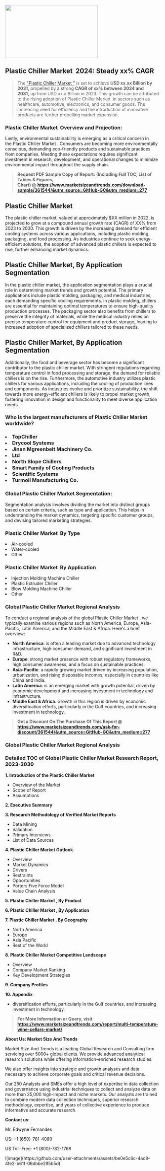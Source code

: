 <p><img class="alignnone size-medium wp-image-20088" src="https://ffe5etoiles.com/wp-content/uploads/2024/12/MST1-300x171.png" alt="" width="300" height="171" /></p><h2 id="ember46" class="ember-view reader-text-block__heading-2">Plastic Chiller Market &nbsp;2024: Steady&nbsp;xx% CAGR</h2><blockquote id="ember47" class="ember-view reader-text-block__blockquote">The&nbsp;<a class="app-aware-link " href="https://www.marketsizeandtrends.com/download-sample/361544/&utm_source=GitHub-GC&utm_medium=277" target="_blank" data-test-app-aware-link="">"Plastic Chiller Market "</a>&nbsp;is set to achieve&nbsp;<strong>USD&nbsp;xx.xx&nbsp;Billion by 2031,</strong>&nbsp;propelled by a strong&nbsp;<strong>CAGR of&nbsp;xx% between 2024 and 2031,</strong>&nbsp;up from USD xx.x Billion in 2023. This growth can be attributed to the rising adoption of&nbsp;Plastic Chiller Market &nbsp;in sectors such as healthcare, automotive, electronics, and consumer goods. The increasing need for efficiency and the introduction of innovative products are further propelling market expansion.</blockquote><h3 id="ember48" class="ember-view reader-text-block__heading-3">Plastic Chiller Market &nbsp;Overview and Projection:</h3><p id="ember49" class="ember-view reader-text-block__paragraph">Lastly, environmental sustainability is emerging as a critical concern in the&nbsp;Plastic Chiller Market . Consumers are becoming more environmentally conscious, demanding eco-friendly products and sustainable practices from companies. Meeting these expectations requires significant investment in research, development, and operational changes to minimize environmental impact throughout the supply chain.</p><blockquote id="ember50" class="ember-view reader-text-block__blockquote"><strong>Request PDF Sample Copy of Report: (Including Full TOC, List of Tables &amp; Figures, Chart)&nbsp;@&nbsp;<strong><a href="https://www.marketsizeandtrends.com/download-sample/361544/&utm_source=GitHub-GC&utm_medium=277" target="_blank">https://www.marketsizeandtrends.com/download-sample/361544/&utm_source=GitHub-GC&utm_medium=277</a></strong></strong></blockquote><h3 class=""> <h2>Plastic Chiller Market</h2><p>The plastic chiller market, valued at approximately $XX million in 2022, is projected to grow at a compound annual growth rate (CAGR) of XX% from 2023 to 2030. This growth is driven by the increasing demand for efficient cooling systems across various applications, including plastic molding, packaging, and food processing. As industries continue to seek energy-efficient solutions, the adoption of advanced plastic chillers is expected to rise, further enhancing market dynamics.</p><h2>Plastic Chiller Market, By Application Segmentation</h2><p>In the plastic chiller market, the application segmentation plays a crucial role in determining market trends and growth potential. The primary applications include plastic molding, packaging, and medical industries, each demanding specific cooling requirements. In plastic molding, chillers are essential for maintaining optimal temperatures to ensure high-quality production processes. The packaging sector also benefits from chillers to preserve the integrity of materials, while the medical industry relies on precise temperature control for equipment and product storage, leading to increased adoption of specialized chillers tailored to these needs.</p><h2>Plastic Chiller Market, By Application Segmentation</h2><p>Additionally, the food and beverage sector has become a significant contributor to the plastic chiller market. With stringent regulations regarding temperature control in food processing and storage, the demand for reliable chillers is on the rise. Furthermore, the automotive industry utilizes plastic chillers for various applications, including the cooling of production lines and components. As industries evolve and prioritize sustainability, the shift towards more energy-efficient chillers is likely to propel market growth, fostering innovation in design and functionality to meet diverse application needs.</p></h3><h3 id="" class="">Who is the largest manufacturers of&nbsp;Plastic Chiller Market  worldwide?</h3><h3 class=""></Li><Li>TopChiller</Li><Li> Drycool Systems</Li><Li> Jinan Mgreenbelt Machinery Co.</Li><Li>Ltd</Li><Li> North Slope Chillers</Li><Li> Smart Family of Cooling Products</Li><Li> Scientific Systems</Li><Li> Turmoil Manufacturing Co.</h3><h3 id="ember53" class="ember-view reader-text-block__heading-3">Global&nbsp;Plastic Chiller Market  Segmentation:</h3><p id="ember54" class="ember-view reader-text-block__paragraph">Segmentation analysis involves dividing the market into distinct groups based on certain criteria, such as type and application. This helps in understanding the market dynamics, targeting specific customer groups, and devising tailored marketing strategies.</p><h3 id="" class="">Plastic Chiller Market &nbsp;By Type</h3><p></Li><Li>Air-cooled</Li><Li> Water-cooled</Li><Li> Other</p><h3 id="" class="">Plastic Chiller Market &nbsp;By Application</h3><p class=""></Li><Li>Injection Molding Machine Chiller</Li><Li> Plastic Extruder Chiller</Li><Li> Blow Molding Machine Chiller</Li><Li> Other</p><h3 id="ember62" class="ember-view reader-text-block__heading-3">Global Plastic Chiller Market  Regional Analysis</h3><p id="ember63" class="ember-view reader-text-block__paragraph">To conduct a regional analysis of the global Plastic Chiller Market , we typically examine various regions such as North America, Europe, Asia-Pacific, Latin America, and the Middle East &amp; Africa. Here's a brief overview:</p><ul><li><strong>North America</strong>: is often a leading market due to advanced technology infrastructure, high consumer demand, and significant investment in R&amp;D.</li><li><strong>Europe</strong>: strong market presence with robust regulatory frameworks, high consumer awareness, and a focus on sustainable practices.</li><li><strong>Asia-Pacific</strong>: a rapidly growing market driven by increasing population, urbanization, and rising disposable incomes, especially in countries like China and India.</li><li><strong>Latin America</strong>: is an emerging market with growth potential, driven by economic development and increasing investment in technology and infrastructure.</li><li><strong>Middle East &amp; Africa</strong>: Growth in this region is driven by economic diversification efforts, particularly in the Gulf countries, and increasing investment in technology.</li></ul><blockquote id="ember61" class="ember-view reader-text-block__blockquote"><strong>Get a Discount On The Purchase Of This Report @ <strong><a href="https://html-cleaner.com/" target="">https://www.marketsizeandtrends.com/ask-for-discount/361544/&utm_source=GitHub-GC&utm_medium=277</a></strong></strong></blockquote><h3 id="ember62" class="ember-view reader-text-block__heading-3">Global Plastic Chiller Market  Regional Analysis</h3><h3 id="" class="">Detailed TOC of Global Plastic Chiller Market  Research Report, 2023-2030</h3><p id="" class=""><strong>1. Introduction of the Plastic Chiller Market </strong></p><ul><li>Overview of the Market</li><li>Scope of Report</li><li>Assumptions</li></ul><p id="" class=""><strong>2. Executive Summary</strong></p><p id="" class=""><strong>3. Research Methodology of Verified Market Reports</strong></p><ul><li>Data Mining</li><li>Validation</li><li>Primary Interviews</li><li>List of Data Sources</li></ul><p id="" class=""><strong>4. Plastic Chiller Market  Outlook</strong></p><ul><li>Overview</li><li>Market Dynamics</li><li>Drivers</li><li>Restraints</li><li>Opportunities</li><li>Porters Five Force Model</li><li>Value Chain Analysis</li></ul><p id="" class=""><strong>5. Plastic Chiller Market , By Product</strong></p><p id="" class=""><strong>6. Plastic Chiller Market , By Application</strong></p><p id="" class=""><strong>7. Plastic Chiller Market , By Geography</strong></p><ul><li>North America</li><li>Europe</li><li>Asia Pacific</li><li>Rest of the World</li></ul><p id="" class=""><strong>8. Plastic Chiller Market  Competitive Landscape</strong></p><ul><li>Overview</li><li>Company Market Ranking</li><li>Key Development Strategies</li></ul><p id="" class=""><strong>9. Company Profiles</strong></p><p id="" class=""><strong>10. Appendix</strong></p><ul><li>diversification efforts, particularly in the Gulf countries, and increasing investment in technology.</li></ul><blockquote id="ember65" class="ember-view reader-text-block__blockquote"><strong>For More Information or Query, visit <strong><strong><a href="https://html-cleaner.com/" target="">https://www.marketsizeandtrends.com/report/multi-temperature-wine-cellars-market/</a></strong></strong></strong></blockquote><p id="" class=""><strong>About Us: Market Size And Trends</strong></p><p id="" class="">Market Size And Trends is a leading Global Research and Consulting firm servicing over 5000+ global clients. We provide advanced analytical research solutions while offering information-enriched research studies.</p><p id="" class="">We also offer insights into strategic and growth analyses and data necessary to achieve corporate goals and critical revenue decisions.</p><p id="" class="">Our 250 Analysts and SMEs offer a high level of expertise in data collection and governance using industrial techniques to collect and analyze data on more than 25,000 high-impact and niche markets. Our analysts are trained to combine modern data collection techniques, superior research methodology, expertise, and years of collective experience to produce informative and accurate research.</p><p id="" class=""><strong>Contact us:</strong></p><p id="" class="">Mr. Edwyne Fernandes</p><p id="" class="">US: +1 (650)-781-4080</p><p id="" class="">US Toll-Free: +1 (800)-782-1768</p>
![image](https://github.com/user-attachments/assets/be0e5c6c-4ac8-4fe2-b61f-06dbbe295b5d)
